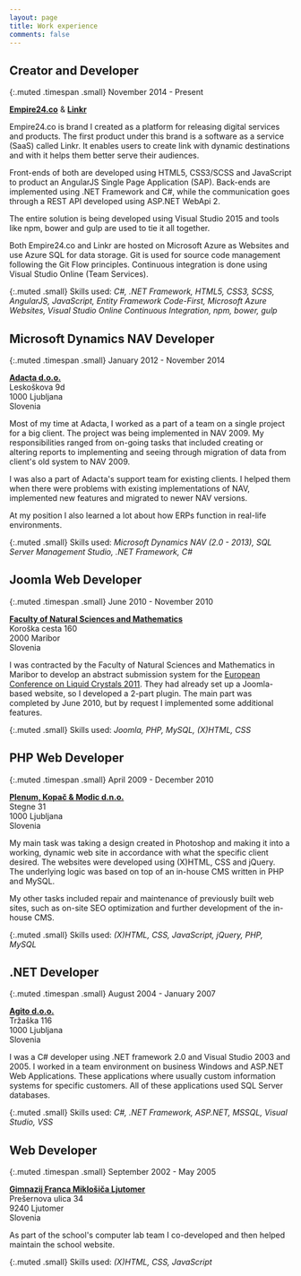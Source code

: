 ```yaml
---
layout: page
title: Work experience
comments: false
---
```


## Creator and Developer

{:.muted .timespan .small}
November 2014 - Present

**[Empire24.co][empire24]** & **[Linkr][linkr]**

Empire24.co is brand I created as a platform for releasing digital services and products. The first product under this brand is a software as a service (SaaS) called Linkr. It enables users to create link with dynamic destinations and with it helps them better serve their audiences.

Front-ends of both are developed using HTML5, CSS3/SCSS and JavaScript to product an AngularJS Single Page Application (SAP). Back-ends are implemented using .NET Framework and C#, while the communication goes through a REST API developed using ASP.NET WebApi 2.

The entire solution is being developed using Visual Studio 2015 and tools like npm, bower and gulp are used to tie it all together.

Both Empire24.co and Linkr are hosted on Microsoft Azure as Websites and use Azure SQL for data storage. Git is used for source code management following the Git Flow principles. Continuous integration is done using Visual Studio Online (Team Services).

{:.muted .small}
Skills used: *C#, .NET Framework, HTML5, CSS3, SCSS, AngularJS, JavaScript, Entity Framework Code-First, Microsoft Azure Websites, Visual Studio Online Continuous Integration, npm, bower, gulp*

## Microsoft Dynamics NAV Developer

{:.muted .timespan .small}
January 2012 - November 2014

**[Adacta d.o.o.][adacta]** <br />
Leskoškova 9d <br />
1000 Ljubljana <br />
Slovenia

Most of my time at Adacta, I worked as a part of a team on a single project for a big client. The project was being implemented in NAV 2009. My responsibilities ranged from on-going tasks that included creating or altering reports to implementing and seeing through migration of data from client's old system to NAV 2009.

I was also a part of Adacta's support team for existing clients. I helped them when there were problems with existing implementations of NAV, implemented new features and migrated to newer NAV versions.

At my position I also learned a lot about how ERPs function in real-life environments.

{:.muted .small}
Skills used: *Microsoft Dynamics NAV (2.0 - 2013), SQL Server Management Studio, .NET Framework, C#*

## Joomla Web Developer

{:.muted .timespan .small}
June 2010 - November 2010

**[Faculty of Natural Sciences and Mathematics][fnm]** <br />
Koroška cesta 160 <br />
2000 Maribor <br />
Slovenia

I was contracted by the Faculty of Natural Sciences and Mathematics in Maribor to develop an abstract submission system for the [European Conference on Liquid Crystals 2011][eclc2011]. They had already set up a Joomla-based website, so I developed a 2-part plugin. The main part was completed by June 2010, but by request I implemented some additional features.

{:.muted .small}
Skills used: *Joomla, PHP, MySQL, (X)HTML, CSS*

## PHP Web Developer

{:.muted .timespan .small}
April 2009 - December 2010

**[Plenum, Kopač & Modic d.n.o.][plenum]** <br />
Stegne 31 <br />
1000 Ljubljana <br />
Slovenia

My main task was taking a design created in Photoshop and making it into a working, dynamic web site in accordance with what the specific client desired. The websites were developed using (X)HTML, CSS and jQuery. The underlying logic was based on top of an in-house CMS written in PHP and MySQL.

My other tasks included repair and maintenance of previously built web sites, such as on-site SEO optimization and further development of the in-house CMS.

{:.muted .small}
Skills used: *(X)HTML, CSS, JavaScript, jQuery, PHP, MySQL*

## .NET Developer

{:.muted .timespan .small}
August 2004 - January 2007

**[Agito d.o.o.][agito]** <br />
Tržaška 116 <br />
1000 Ljubljana <br />
Slovenia

I was a C# developer using .NET framework 2.0 and Visual Studio 2003 and 2005. I worked in a team environment on business Windows and ASP.NET Web Applications. These applications where usually custom information systems for specific customers. All of these applications used SQL Server databases.

{:.muted .small}
Skills used: *C#, .NET Framework, ASP.NET, MSSQL, Visual Studio, VSS*

## Web Developer

{:.muted .timespan .small}
September 2002 - May 2005

**[Gimnazij Franca Miklošiča Ljutomer][gfml]** <br />
Prešernova ulica 34 <br />
9240 Ljutomer <br />
Slovenia

As part of the school's computer lab team I co-developed and then helped maintain the school website.

{:.muted .small}
Skills used: *(X)HTML, CSS, JavaScript*

[empire24]: http://empire24.co
[linkr]: http://lnkr.co
[adacta]: http://www.adacta.si/
[fnm]: http://www.fnm.uni-mb.si/
[eclc2011]: http://eclc2011.fnm.uni-mb.si/
[plenum]: http://www.plenum.si/
[agito]: http://www.agito.si/
[gfml]: http://www.gfm-ljutomer.si/
